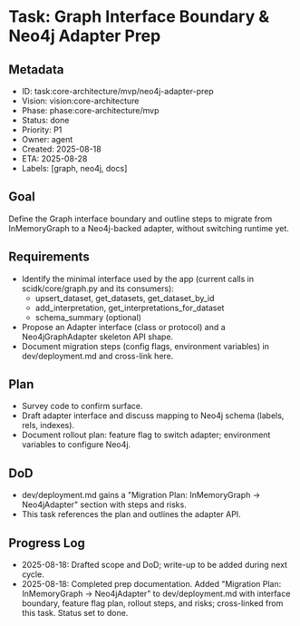 # Task: Graph Interface Boundary & Neo4j Adapter Prep

## Metadata
- ID: task:core-architecture/mvp/neo4j-adapter-prep
- Vision: vision:core-architecture
- Phase: phase:core-architecture/mvp
- Status: done
- Priority: P1
- Owner: agent
- Created: 2025-08-18
- ETA: 2025-08-28
- Labels: [graph, neo4j, docs]

## Goal
Define the Graph interface boundary and outline steps to migrate from InMemoryGraph to a Neo4j-backed adapter, without switching runtime yet.

## Requirements
- Identify the minimal interface used by the app (current calls in scidk/core/graph.py and its consumers):
  - upsert_dataset, get_datasets, get_dataset_by_id
  - add_interpretation, get_interpretations_for_dataset
  - schema_summary (optional)
- Propose an Adapter interface (class or protocol) and a Neo4jGraphAdapter skeleton API shape.
- Document migration steps (config flags, environment variables) in dev/deployment.md and cross-link here.

## Plan
- Survey code to confirm surface.
- Draft adapter interface and discuss mapping to Neo4j schema (labels, rels, indexes).
- Document rollout plan: feature flag to switch adapter; environment variables to configure Neo4j.

## DoD
- dev/deployment.md gains a "Migration Plan: InMemoryGraph → Neo4jAdapter" section with steps and risks.
- This task references the plan and outlines the adapter API.

## Progress Log
- 2025-08-18: Drafted scope and DoD; write-up to be added during next cycle.
- 2025-08-18: Completed prep documentation. Added "Migration Plan: InMemoryGraph → Neo4jAdapter" to dev/deployment.md with interface boundary, feature flag plan, rollout steps, and risks; cross-linked from this task. Status set to done.
